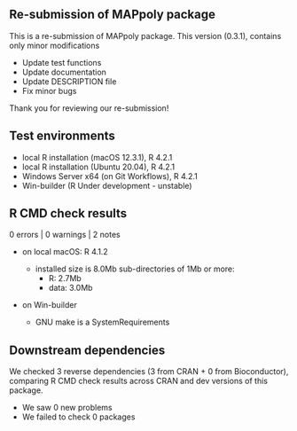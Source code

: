 ## Re-submission of MAPpoly package

This is a re-submission of MAPpoly package. This version (0.3.1), contains only minor modifications

  - Update test functions
  - Update documentation 
  - Update DESCRIPTION file
  - Fix minor bugs 

Thank you for reviewing our re-submission!

## Test environments
* local R installation (macOS 12.3.1), R 4.2.1
* local R installation (Ubuntu 20.04), R 4.2.1
* Windows Server x64 (on Git Workflows), R 4.2.1
* Win-builder (R Under development - unstable)

## R CMD check results 

0 errors | 0 warnings | 2 notes

 - on local macOS: R 4.1.2
   * installed size is 8.0Mb
     sub-directories of 1Mb or more:
       * R:      2.7Mb
       * data:   3.0Mb
       
 - on Win-builder    
   * GNU make is a SystemRequirements
   
## Downstream dependencies

We checked 3 reverse dependencies (3 from CRAN + 0 from Bioconductor), comparing R CMD check results across CRAN and dev versions of this package.

 * We saw 0 new problems
 * We failed to check 0 packages
